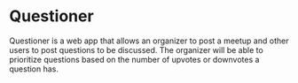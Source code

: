 # Questioner

Questioner is a web app that allows an organizer to post a meetup and other users to post questions to be discussed. The organizer will be able to prioritize questions based on the number of upvotes or downvotes a question has.
